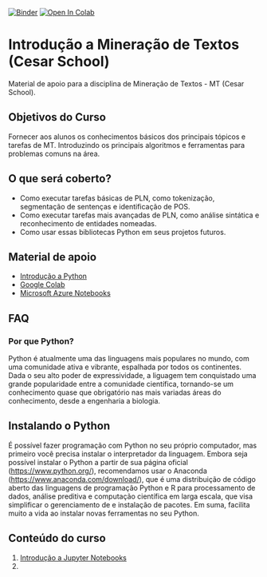 [![Binder](https://mybinder.org/badge_logo.svg)](https://mybinder.org/v2/gh/ufrpe-ensino/curso-mineracao-textos/master)
[![Open In Colab](https://colab.research.google.com/assets/colab-badge.svg)](https://colab.research.google.com/github/ufrpe-ensino/curso-mineracao-textos/blob/master/)

# Introdução a Mineração de Textos (Cesar School)
Material de apoio para a disciplina de Mineração de Textos - MT (Cesar School).

## Objetivos do Curso
Fornecer aos alunos os conhecimentos básicos dos principais tópicos e tarefas de MT. Introduzindo os principais algoritmos e ferramentas para problemas comuns na área.

## O que será coberto?
- Como executar tarefas básicas de PLN, como tokenização, segmentação de sentenças e identificação de POS.
- Como executar tarefas mais avançadas de PLN, como análise sintática e reconhecimento de entidades nomeadas.
- Como usar essas bibliotecas Python em seus projetos futuros.

## Material de apoio
- [Introdução a Python](https://github.com/ufrpe-aulas/ic-aulas)
- [Google Colab](https://colab.research.google.com/)
- [Microsoft Azure Notebooks](https://notebooks.azure.com/)

## FAQ
### Por que Python?
Python é atualmente uma das linguagens mais populares no mundo, com uma comunidade ativa e vibrante, espalhada por todos os continentes. Dada o seu alto poder de expressividade, a liguagem tem conquistado uma grande popularidade entre a comunidade científica, tornando-se um conhecimento quase que obrigatório nas mais variadas áreas do conhecimento, desde a engenharia a biologia.

## Instalando o Python
É possível fazer programação com Python no seu próprio computador, mas primeiro você precisa instalar o interpretador da linguagem. Embora seja possível instalar o Python a partir de sua página oficial (https://www.python.org/), recomendamos usar o Anaconda (https://www.anaconda.com/download/), que é uma distribuição de código aberto das linguagens de programação Python e R para processamento de dados, análise preditiva e computação científica em larga escala, que visa simplificar o gerenciamento de e instalação de pacotes. Em suma, facilita muito a vida ao instalar novas ferramentas no seu Python.

## Conteúdo do curso
1. [Introdução a Jupyter Notebooks](https://github.com/ufrpe-ensino/ic-aulas/blob/master/aulas/00_Intro.ipynb) 
2. 
